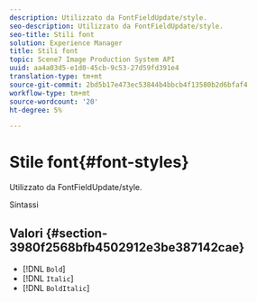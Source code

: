 ```yaml
---
description: Utilizzato da FontFieldUpdate/style.
seo-description: Utilizzato da FontFieldUpdate/style.
seo-title: Stili font
solution: Experience Manager
title: Stili font
topic: Scene7 Image Production System API
uuid: aa4a03d5-e1d0-45cb-9c53-27d59fd391e4
translation-type: tm+mt
source-git-commit: 2bd5b17e473ec53844b4bbcb4f13580b2d6bfaf4
workflow-type: tm+mt
source-wordcount: '20'
ht-degree: 5%

---
```



# Stile font{#font-styles}

Utilizzato da FontFieldUpdate/style.

Sintassi

## Valori {#section-3980f2568bfb4502912e3be387142cae}

* [!DNL `Bold`]
* [!DNL `Italic`]
* [!DNL `BoldItalic`]

